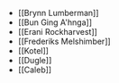 - [[Brynn Lumberman]]
- [[Bun Ging A'hnga]]
- [[Erani Rockharvest]]
- [[Frederiks Melshimber]]
- [[Kotel]]
- [[Dugle]]
- [[Caleb]]
